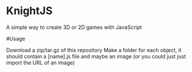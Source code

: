 # KnightJS

A simple way to create 3D or 2D games with JavaScript

#Usage

Download a zip/tar.gz of this repository
Make a folder for each object, it should contain a [name].js file and
maybe an image (or you could just just import the URL of an image)
